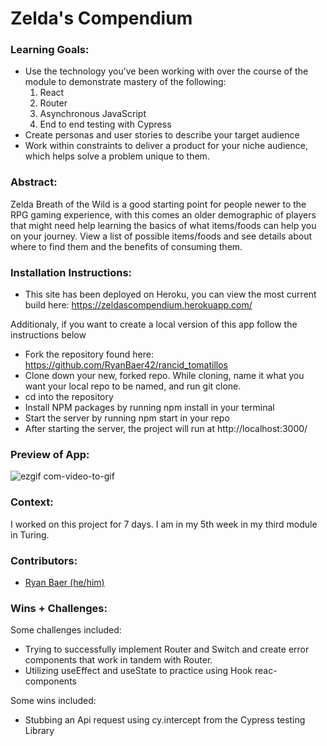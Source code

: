 # Zelda's Compendium


### Learning Goals:
- Use the technology you’ve been working with over the course of the module to demonstrate mastery of the following:
  1. React
  2. Router
  3. Asynchronous JavaScript
  4. End to end testing with Cypress
 - Create personas and user stories to describe your target audience
 - Work within constraints to deliver a product for your niche audience, which helps solve a problem unique to them.

### Abstract:
Zelda Breath of the Wild is a good starting point for people newer to the RPG gaming experience, with this comes an older demographic of players that might need help learning the basics of what items/foods can help you on your journey. View a list of possible items/foods and see details about where to find them and the benefits of consuming them. 


### Installation Instructions:
- This site has been deployed on Heroku, you can view the most current build here: https://zeldascompendium.herokuapp.com/ 


Additionaly, if you want to create a local version of this app follow the instructions below
- Fork the repository found here: https://github.com/RyanBaer42/rancid_tomatillos
- Clone down your new, forked repo. While cloning, name it what you want your local repo to be named, and run git clone.
- cd into the repository
- Install NPM packages by running npm install in your terminal
- Start the server by running npm start in your repo
- After starting the server, the project will run at http://localhost:3000/

### Preview of App:

![ezgif com-video-to-gif](https://user-images.githubusercontent.com/113728354/222996059-cf078dee-c4ae-4aa5-81b1-9419df121576.gif)



### Context:
I worked on this project for 7 days. I am in my 5th week in my third module in Turing. 


### Contributors:
- [Ryan Baer (he/him)](https://www.linkedin.com/in/ryan-baer-33311114a/)


### Wins + Challenges:
Some challenges included: 
- Trying to successfully implement Router and Switch and create error components that work in tandem with Router. 
- Utilizing useEffect and useState to practice using Hook reac-components


Some wins included:
- Stubbing an Api request using cy.intercept from the Cypress testing Library
